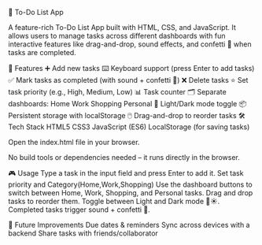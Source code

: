 📝 To-Do List App

A feature-rich To-Do List App built with HTML, CSS, and JavaScript.
It allows users to manage tasks across different dashboards with fun interactive features like drag-and-drop, sound effects, and confetti 🎉 when tasks are completed.

🚀 Features
➕ Add new tasks
⌨️ Keyboard support (press Enter to add tasks)
✅ Mark tasks as completed (with sound + confetti 🎉)
❌ Delete tasks
⭐ Set task priority (e.g., High, Medium, Low)
📊 Task counter
🗂️ Separate dashboards:
Home
Work
Shopping
Personal
🎨 Light/Dark mode toggle
📦 Persistent storage with localStorage
🖱️ Drag-and-drop to reorder tasks
🛠️ Tech Stack
HTML5
CSS3
JavaScript (ES6)
LocalStorage (for saving tasks)

Open the index.html file in your browser.

No build tools or dependencies needed – it runs directly in the browser.

🎮 Usage
Type a task in the input field and press Enter to add it.
Set task priority and Category(Home,Work,Shopping)
Use the dashboard buttons to switch between Home, Work, Shopping, and Personal tasks.
Drag and drop tasks to reorder them.
Toggle between Light and Dark mode 🌙☀️.
Completed tasks trigger sound + confetti 🎉.

📌 Future Improvements
Due dates & reminders
Sync across devices with a backend
Share tasks with friends/collaborator
